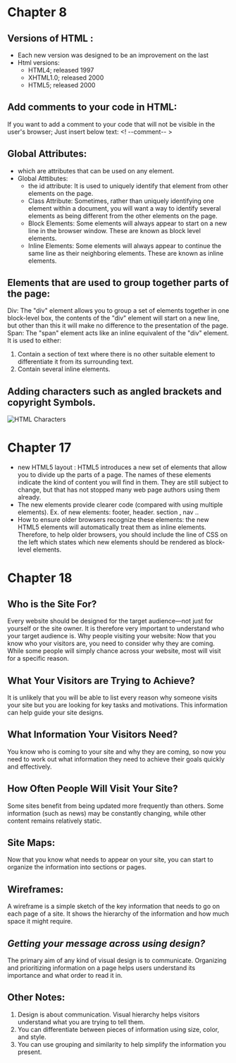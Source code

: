 # Chapter 8

 ## Versions of HTML :
- Each new version was designed to be an improvement on the last
- Html versions: 
   - HTML4; released 1997       
   - XHTML1.0; released 2000       
   - HTML5; released 2000

## Add comments to your code in HTML:
If you want to add a comment to your code that will not be  visible in the user's browser; Just insert below text:
 <! --comment-- >

## Global Attributes:
- which are attributes that can be used on any element.
- Global Atttibutes:
  - the id attribute: It is used to uniquely identify that element from other elements on the page.
  - Class Attribute: Sometimes, rather than uniquely identifying one element within a document, you will want a way to identify several elements as being different
    from the other elements on the page.
  - Block Elements: Some elements will always appear to start on a new line in the browser window. These are known as block level elements.
  - Inline Elements: Some elements will always appear to continue the same line as their neighboring elements. These are known as inline elements. 
   
## Elements that are used to group together parts of the page:
  Div: The "div" element allows you to group a set of elements together
in one block-level box, the contents of the "div" element will start on
a new line, but other than this it will make no difference to the presentation of the page.
Span: The "span" element acts like an inline equivalent of the "div"
element. It is used to either:
1. Contain a section of text where there is no other suitable element to differentiate it from its surrounding text.
2. Contain several inline elements.

## Adding characters such as angled brackets and copyright Symbols.
![HTML Characters](https://external-content.duckduckgo.com/iu/?u=https%3A%2F%2F1.bp.blogspot.com%2F-5yu4-Yvwp3c%2FT99DdBeFDeI%2FAAAAAAAAAR4%2FQjWbVgKh16E%2Fs1600%2Fspecial-characters.png&f=1&nofb=1)

# Chapter 17

- new HTML5 layout : HTML5 introduces a new set of elements that allow you to divide up the parts of a page. The names of these elements indicate the kind of content you will find in them. They are still subject to change, but that has not stopped many web page authors using them already.
- The new elements provide clearer code (compared with using multiple <div> elements). Ex. of new elements: footer, header. section , nav ..
- How to ensure older browsers recognize these elements:
 the new HTML5 elements will automatically treat them as inline elements. Therefore, to help older browsers, you should include the line of CSS on the left which states which new elements should be rendered as block-level elements.

 # Chapter 18

 ## Who is the Site For?
 Every website should be designed for the target audience—not just for yourself or the site owner. It is therefore very important to
understand who your target audience is. Why people visiting your website: Now that you know who your visitors are, you need to consider why they are coming. While some people will simply chance across your
website, most will visit for a specific reason.

## What Your Visitors are Trying to Achieve?
It is unlikely that you will be able to list every reason why someone visits your site but you are looking for key tasks and motivations. This
information can help guide your site designs.

## What Information Your Visitors Need?
You know who is coming to your site and why they are coming, so now you need to work out what information they need to achieve their goals quickly and effectively.

## How Often People Will Visit Your Site?
Some sites benefit from being updated more frequently than others. Some information (such as news) may be constantly changing, while other content remains relatively static.

## Site Maps:
Now that you know what needs to appear on your site, you can start to organize the information into sections or pages.

## Wireframes:
A wireframe is a simple sketch of the key information that needs to go on each page of a site. It shows the hierarchy of the information and how much space it might require.


## *Getting your message across using design?*
The primary aim of any kind of visual design is to communicate. Organizing and prioritizing information on a page helps users understand
its importance and what order to read it in.

## Other Notes:
1. Design is about communication. Visual hierarchy helps visitors understand what you are trying to tell them.
2. You can differentiate between pieces of information using size, color, and style.
3. You can use grouping and similarity to help simplify the information you present.
























